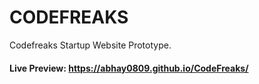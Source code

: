 # CODEFREAKS

Codefreaks Startup Website Prototype. 

#### Live Preview: https://abhay0809.github.io/CodeFreaks/
